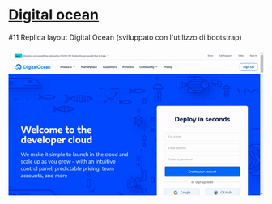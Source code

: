 <h1><a href="https://digocean.netlify.app/">Digital ocean</a></h1>
<p style="margin-bottom: 20px;"> #11 Replica layout Digital Ocean (sviluppato con l'utilizzo di bootstrap) </p>
<img src="https://github.com/p-suero/html-css-digitalocean/blob/master/img_readme/dig-ocean.gif">
